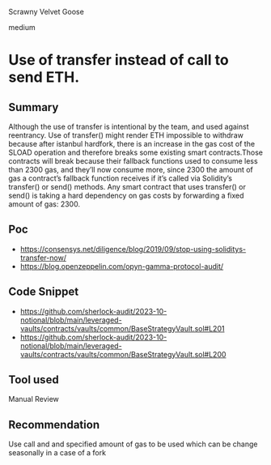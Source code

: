 Scrawny Velvet Goose

medium

# Use of transfer instead of call to send ETH.

## Summary
Although the use of transfer is intentional by the team, and used against reentrancy.
Use of transfer() might render ETH impossible to withdraw because after istanbul hardfork, there is an increase in the gas cost of the SLOAD operation and therefore breaks some existing smart contracts.Those contracts will break because their fallback functions used to consume less than 2300 gas, and they’ll now consume more, since 2300 the amount of gas a contract’s fallback function receives if it’s called via Solidity’s transfer() or send() methods. Any smart contract that uses transfer() or send() is taking a hard dependency on gas costs by forwarding a fixed amount of gas: 2300.
## Poc
- https://consensys.net/diligence/blog/2019/09/stop-using-soliditys-transfer-now/
- https://blog.openzeppelin.com/opyn-gamma-protocol-audit/
## Code Snippet

- https://github.com/sherlock-audit/2023-10-notional/blob/main/leveraged-vaults/contracts/vaults/common/BaseStrategyVault.sol#L201
- https://github.com/sherlock-audit/2023-10-notional/blob/main/leveraged-vaults/contracts/vaults/common/BaseStrategyVault.sol#L200
## Tool used

Manual Review

## Recommendation
Use call and and specified amount of gas to be used which can be change seasonally in a case of a fork